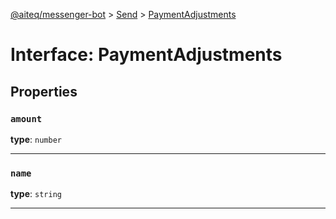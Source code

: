 [@aiteq/messenger-bot](../README.md) > [Send](../modules/send.md) > [PaymentAdjustments](../interfaces/send.paymentadjustments.md)

# Interface: PaymentAdjustments

## Properties

<a id="amount"></a>
###  `amount`

**type**: `number`
___

<a id="name"></a>
###  `name`

**type**: `string`
___


